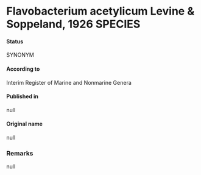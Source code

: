 # Flavobacterium acetylicum Levine & Soppeland, 1926 SPECIES

#### Status
SYNONYM

#### According to
Interim Register of Marine and Nonmarine Genera

#### Published in
null

#### Original name
null

### Remarks
null